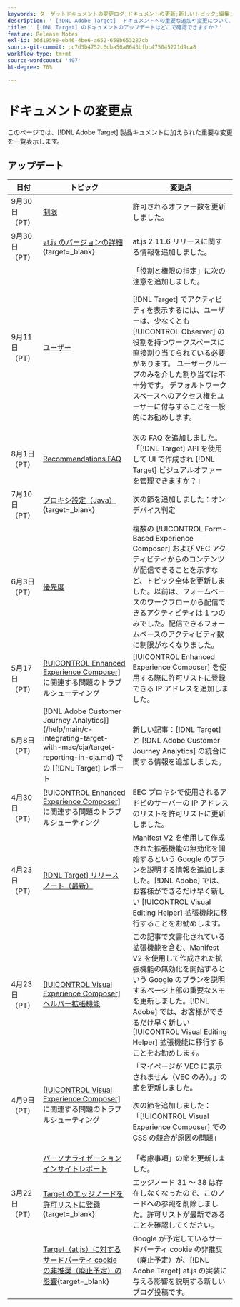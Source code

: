 ```yaml
---
keywords: ターゲットドキュメントの変更ログ;ドキュメントの更新;新しいトピック;編集;アップデート;更新
description: ' [!DNL Adobe Target]  ドキュメントへの重要な追加や変更について、常に最新の情報を把握します。'
title: ' [!DNL Target] のドキュメントのアップデートはどこで確認できますか？'
feature: Release Notes
exl-id: 36d19598-eb46-4be6-a652-658b653287cb
source-git-commit: cc7d3b4752c6dba50a8643bfbc475045221d9ca8
workflow-type: tm+mt
source-wordcount: '407'
ht-degree: 76%

---
```


# ドキュメントの変更点

このページでは、[!DNL Adobe Target] 製品キュメントに加えられた重要な変更を一覧表示します。

## アップデート

| 日付 | トピック | 変更点 |
|--- |--- |--- |
| 9月30日（PT） | [制限](/help/main/r-troubleshooting-target/target-limits.md) | 許可されるオファー数を更新しました。 |
| 9月30日（PT） | [at.js のバージョンの詳細](https://experienceleague.adobe.com/en/docs/target-dev/developer/client-side/at-js-implementation/target-atjs-versions){target=_blank} | at.js 2.11.6 リリースに関する情報を追加しました。 |
| 9月11日（PT） | [ユーザー](/help/main/administrating-target/c-user-management/c-user-management/user-management.md) | 「役割と権限の指定」に次の注意を追加しました。<P> [!DNL Target] でアクティビティを表示するには、ユーザーは、少なくとも [!UICONTROL Observer] の役割を持つワークスペースに直接割り当てられている必要があります。 ユーザーグループのみを介した割り当ては不十分です。 デフォルトワークスペースへのアクセス権をユーザーに付与することを一般的にお勧めします。 |
| 8月1日（PT） | [Recommendations FAQ](/help/main/c-recommendations/c-recommendations-faq/recommendations-faq.md) | 次の FAQ を追加しました。「[!DNL Target] API を使用して UI で作成され [!DNL Target] ビジュアルオファーを管理できますか？」 |
| 7月10日（PT） | [ プロキシ設定（Java） ](https://experienceleague.adobe.com/ja/docs/target-dev/developer/server-side/java/proxy-configuration){target=_blank} | 次の節を追加しました：オンデバイス判定 |
| 6月3日（PT） | [優先度](/help/main/c-activities/priority.md) | 複数の [!UICONTROL Form-Based Experience Composer] および VEC アクティビティからのコンテンツが配信できることを示すなど、トピック全体を更新しました。以前は、フォームベースのワークフローから配信できるアクティビティは 1 つのみでした。配信できるフォームベースのアクティビティ数に制限がなくなりました。 |
| 5月17日（PT） | [[!UICONTROL Enhanced Experience Composer]](/help/main/c-experiences/c-visual-experience-composer/r-troubleshoot-composer/troubleshooting-issues-related-to-the-enhanced-experience-composer-eec.md) に関連する問題のトラブルシューティング | [!UICONTROL Enhanced Experience Composer] を使用する際に許可リストに登録できる IP アドレスを追加しました。 |
| 5月8日（PT） |  [!DNL Adobe Customer Journey Analytics]](/help/main/c-integrating-target-with-mac/cja/target-reporting-in-cja.md) での [[!DNL Target]  レポート | 新しい記事：[!DNL Target] と [!DNL Adobe Customer Journey Analytics] の統合に関する情報を追加しました。 |
| 4月30日（PT） | [[!UICONTROL Enhanced Experience Composer]](/help/main/c-experiences/c-visual-experience-composer/r-troubleshoot-composer/troubleshooting-issues-related-to-the-enhanced-experience-composer-eec.md) に関連する問題のトラブルシューティング | EEC プロキシで使用されるアドビのサーバーの IP アドレスのリストを許可リストに更新しました。 |
| 4月23日（PT） | [[!DNL Target] リリースノート（最新）](/help/main/r-release-notes/release-notes.md) | Manifest V2 を使用して作成された拡張機能の無効化を開始するという Google のプランを説明する情報を追加しました。[!DNL Adobe] では、お客様ができるだけ早く新しい [!UICONTROL Visual Editing Helper] 拡張機能に移行することをお勧めします。 |
| 4月23日（PT） | [[!UICONTROL Visual Experience Composer] ヘルパー拡張機能](/help/main/c-experiences/c-visual-experience-composer/r-troubleshoot-composer/vec-helper-browser-extension.md) | この記事で文書化されている拡張機能を含む、Manifest V2 を使用して作成された拡張機能の無効化を開始するという Google のプランを説明するページ上部の重要なメモを更新しました。[!DNL Adobe] では、お客様ができるだけ早く新しい [!UICONTROL Visual Editing Helper] 拡張機能に移行することをお勧めします。 |
| 4月9日（PT） | [[!UICONTROL Visual Experience Composer]](/help/main/c-experiences/c-visual-experience-composer/r-troubleshoot-composer/troubleshooting-issues-related-to-the-visual-experience-composer-vec.md) に関連する問題のトラブルシューティング | 「マイページが VEC に表示されません（VEC のみ）。」の節を更新しました。<P>次の節を追加しました：「[!UICONTROL Visual Experience Composer] での CSS の競合が原因の問題」 |
|  | [パーソナライゼーションインサイトレポート](/help/main/c-reports/c-personalization-insights-reports/personalization-insights-reports.md) | 「考慮事項」の節を更新しました。 |
| 3月22日（PT） | [Target のエッジノードを許可リストに登録](https://experienceleague.adobe.com/ja/docs/target-dev/developer/implementation/privacy/allowlist-edges){target=_blank} | エッジノード 31 ～ 38 は存在しなくなったので、このノードへの参照を削除しました。許可リストが最新であることを確認してください。 |
|  | [Target（at.js）に対するサードパーティ cookie の非推奨（廃止予定）の影響](https://experienceleague.adobe.com/docs/target-dev/assets/third_party_cookie_deprecation){target=_blank} | Google が予定しているサードパーティ cookie の非推奨（廃止予定）が、[!DNL Adobe Target] at.js の実装に与える影響を説明する新しいブログ投稿です。 |